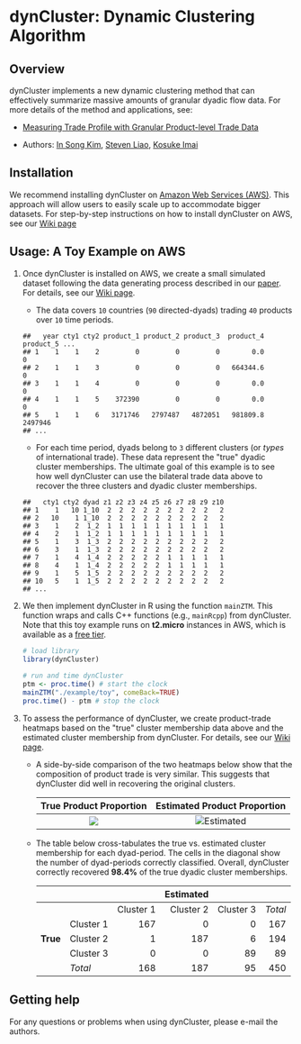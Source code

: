 # dynCluster: Dynamic Clustering Algorithm 

## Overview
dynCluster implements a new dynamic clustering method that can effectively summarize massive amounts of granular dyadic flow data. For more details of the method and applications, see:

+ [Measuring Trade Profile with Granular Product-level Trade Data](https://onlinelibrary.wiley.com/doi/abs/10.1111/ajps.12473)

+ Authors: [In Song Kim](http://web.mit.edu/insong/www/index.html), [Steven Liao](https://www.stevenliao.org/), [Kosuke Imai](https://imai.fas.harvard.edu/)

## Installation
We recommend installing dynCluster on [Amazon Web Services (AWS)](https://aws.amazon.com/). This approach will allow users to easily scale up to accommodate bigger datasets. For step-by-step instructions on how to install dynCluster on AWS, see our [Wiki page](https://github.com/kosukeimai/dynCluster/wiki/How-to-install-dynCluster-on-AWS)

## Usage: A Toy Example on AWS
1. Once dynCluster is installed on AWS, we create a small simulated dataset following the data generating process described in our [paper](https://www.stevenliao.org/uploads/2/5/6/9/25699716/bigtrade.pdf). For details, see our [Wiki page](https://github.com/kosukeimai/dynCluster/wiki/How-to-run-dynCluster-on-AWS).

    + The data covers `10` countries (`90` directed-dyads) trading `40` products over `10` time periods.
    ```
    ##   year cty1 cty2 product_1 product_2 product_3  product_4 product_5 ...
    ## 1    1    1    2         0         0         0        0.0         0     
    ## 2    1    1    3         0         0         0   664344.6         0  
    ## 3    1    1    4         0         0         0        0.0         0  
    ## 4    1    1    5    372390         0         0        0.0         0  
    ## 5    1    1    6   3171746   2797487   4872051   981809.8   2497946 
    ## ...
    ```

    + For each time period, dyads belong to `3` different clusters (or *types* of international trade). These data represent the "true" dyadic cluster memberships. The ultimate goal of this example is to see how well dynCluster can use the bilateral trade data above to recover the three clusters and dyadic cluster memberships.
    ```
    ##   cty1 cty2 dyad z1 z2 z3 z4 z5 z6 z7 z8 z9 z10
    ## 1    1   10 1_10  2  2  2  2  2  2  2  2  2   2
    ## 2   10    1 1_10  2  2  2  2  2  2  2  2  2   2
    ## 3    1    2  1_2  1  1  1  1  1  1  1  1  1   1
    ## 4    2    1  1_2  1  1  1  1  1  1  1  1  1   1
    ## 5    1    3  1_3  2  2  2  2  2  2  2  2  2   2
    ## 6    3    1  1_3  2  2  2  2  2  2  2  2  2   2
    ## 7    1    4  1_4  2  2  2  2  2  1  1  1  1   1
    ## 8    4    1  1_4  2  2  2  2  2  1  1  1  1   1
    ## 9    1    5  1_5  2  2  2  2  2  2  2  2  2   2
    ## 10   5    1  1_5  2  2  2  2  2  2  2  2  2   2
    ## ...
    ```

2. We then implement dynCluster in R using the function `mainZTM`. This function wraps and calls C++ functions (e.g., `mainRcpp`) from dynCluster. Note that this toy example runs on **t2.micro** instances in AWS, which is available as a [free tier](https://aws.amazon.com/free/).
    ```R
    # load library
    library(dynCluster)
        
    # run and time dynCluster
    ptm <- proc.time() # start the clock
    mainZTM("./example/toy", comeBack=TRUE)
    proc.time() - ptm # stop the clock
    ```

3. To assess the performance of dynCluster, we create product-trade heatmaps based on the "true" cluster membership data above and the estimated cluster membership from dynCluster. For details, see our [Wiki page](https://github.com/kosukeimai/dynCluster/wiki/How-to-run-dynCluster-on-AWS).

    + A side-by-side comparison of the two heatmaps below show that the composition of product trade is very similar. This suggests that dynCluster did well in recovering the original clusters.

        True Product Proportion                    |  Estimated Product Proportion
        :-----------------------------------------:|:----------------------------:
        ![](images/TF_heatmap_demeaned_truth.png)  |  ![Estimated](images/TF_heatmap_demeaned_est.png)

    + The table below cross-tabulates the true vs. estimated cluster membership for each dyad-period. The cells in the diagonal show the number of dyad-periods correctly classified. Overall, dynCluster correctly recovered **98.4%** of the true dyadic cluster memberships.

        |          |           |             | **Estimated**     |             |         |
        |----------|-----------|------------:|------------------:|------------:|--------:|
        |          |           | Cluster 1   | Cluster 2         | Cluster 3   | *Total* |
        |          | Cluster 1 | 167         | 0                 | 0           | 167     |
        | **True** | Cluster 2 | 1           | 187               | 6           | 194     |
        |          | Cluster 3 | 0           | 0                 | 89          | 89      |
        |          | *Total*   | 168         | 187               | 95          | 450     |
    
## Getting help
For any questions or problems when using dynCluster, please e-mail the authors. 
